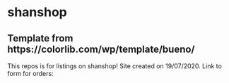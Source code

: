 # shanshop

<h2> Template from https://colorlib.com/wp/template/bueno/ </h2>

This repos is for listings on shanshop! Site created on 19/07/2020.
Link to form for orders: 
